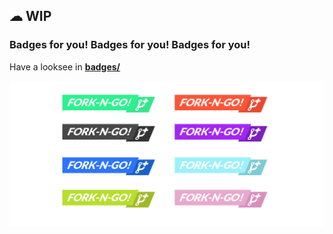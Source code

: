 ☁ WIP
---

### Badges for you! Badges for you! Badges for you!

Have a looksee in [**badges/**](/badges)


![badges](badges/badges.png)
